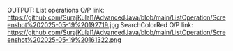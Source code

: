 OUTPUT:
List operations O/P link: https://github.com/SurajKulal1/AdvancedJava/blob/main/ListOperation/Screenshot%202025-05-19%20192719.jpg
SearchColorRed O/P link: https://github.com/SurajKulal1/AdvancedJava/blob/main/ListOperation/Screenshot%202025-05-19%20161322.png
